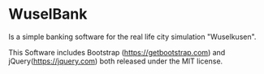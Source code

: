# WuselBank

Is a simple banking software for the real life city simulation "Wuselkusen". 

This Software includes Bootstrap (https://getbootstrap.com) and jQuery(https://jquery.com) both released under the MIT license.

